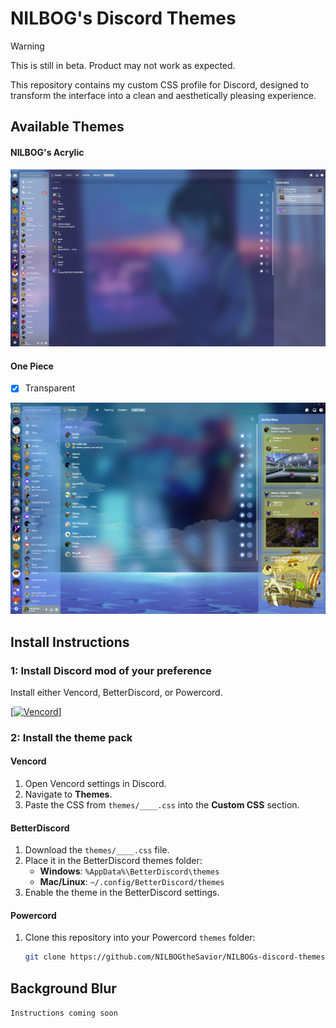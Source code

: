 # NILBOG's Discord Themes

> [!WARNING]  
> This is still in beta. Product may not work as expected.

This repository contains my custom CSS profile for Discord, designed to transform the interface into a clean and aesthetically pleasing experience.

## Available Themes

#### NILBOG's Acrylic
![NILBOG's Acrylic](img/nilbogs-acrylic.png)

#### One Piece
- [x] Transparent

![One Piece](img/one-piece.png)

## Install Instructions

### 1: Install Discord mod of your preference

Install either Vencord, BetterDiscord, or Powercord.

[[![Vencord](https://vencord.dev/assets/logo-nav-oneko-padding.png)]](https://vencord.dev/)

### 2: Install the theme pack

#### Vencord
1. Open Vencord settings in Discord.
2. Navigate to **Themes**.
3. Paste the CSS from `themes/____.css` into the **Custom CSS** section.

#### BetterDiscord
1. Download the `themes/____.css` file.
2. Place it in the BetterDiscord themes folder:
   - **Windows**: `%AppData%\BetterDiscord\themes`
   - **Mac/Linux**: `~/.config/BetterDiscord/themes`
3. Enable the theme in the BetterDiscord settings.

#### Powercord
1. Clone this repository into your Powercord `themes` folder:
   ```bash
   git clone https://github.com/NILBOGtheSavior/NILBOGs-discord-themes.git ~/.powercord/themes/custom-css

## Background Blur

```Instructions coming soon```

